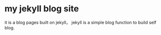 # 	my jekyll blog site

 it is a blog pages built on jekyll， jekyll is a simple blog function to build self blog.
 
 

